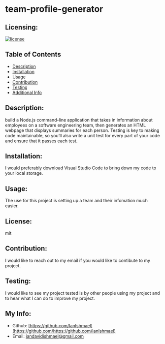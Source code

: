 # team-profile-generator
  ## Licensing:
  [![license](https://img.shields.io/badge/license-mit-blue)](https://shields.io)
  ## Table of Contents 
  - [Description](#description)
  - [Installation](#installation)
  - [Usage](#usage)
  - [Contribution](#contribution)
  - [Testing](#testing)
  - [Additional Info](#additional-info)
  ## Description:
  build a Node.js command-line application that takes in information about employees on a software engineering team, then generates an HTML webpage that displays summaries for each person. Testing is key to making code maintainable, so you’ll also write a unit test for every part of your code and ensure that it passes each test.
  ## Installation:
   I would preferably download Visual Studio Code to bring down my code to your local storage.
  ## Usage:
  The use for this project is setting up a team and their infomation much easier.
  ## License:
  mit
  ## Contribution:
  I would like to reach out to my email if you would like to contibute to my project.
  ## Testing:
   I would like to see my project tested is by other people using my project and to hear what I can do to improve my project.
  ## My Info:
  - Github: [https://github.com/IanIshmael](https://github.com/https://github.com/IanIshmael)
  - Email: iandavidishmael@gmail.com  